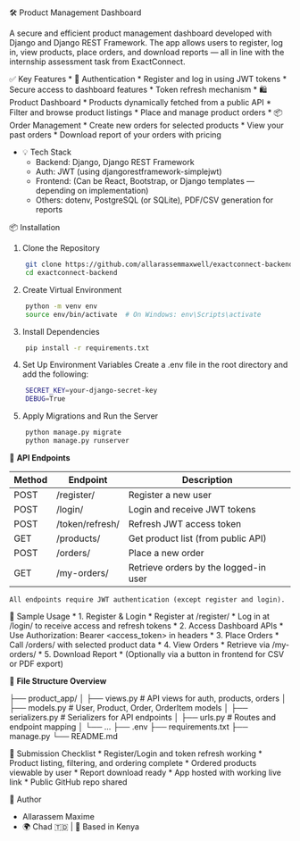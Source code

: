🛠️ Product Management Dashboard

A secure and efficient product management dashboard developed with Django and Django REST Framework. The app allows users to register, log in, view products, place orders, and download reports — all in line with the internship assessment task from ExactConnect.

✅ Key Features
    * 🔐 Authentication
        * Register and log in using JWT tokens
        * Secure access to dashboard features
        * Token refresh mechanism
    * 🛍️ Product Dashboard
        * Products dynamically fetched from a public API
        * Filter and browse product listings
        * Place and manage product orders
    * 📦 Order Management
        * Create new orders for selected products
        * View your past orders
        * Download report of your orders with pricing

* 💡 Tech Stack
    * Backend: Django, Django REST Framework
    * Auth: JWT (using djangorestframework-simplejwt)
    * Frontend: (Can be React, Bootstrap, or Django templates — depending on implementation)
    * Others: dotenv, PostgreSQL (or SQLite), PDF/CSV generation for reports


📦 Installation
1. Clone the Repository
```bash
    git clone https://github.com/allarassemmaxwell/exactconnect-backend
    cd exactconnect-backend
```

2. Create Virtual Environment
```bash
    python -m venv env
    source env/bin/activate  # On Windows: env\Scripts\activate
```

3. Install Dependencies
```bash
    pip install -r requirements.txt
```

4. Set Up Environment Variables
Create a .env file in the root directory and add the following:
```bash
    SECRET_KEY=your-django-secret-key
    DEBUG=True
```

5. Apply Migrations and Run the Server
```bash
    python manage.py migrate
    python manage.py runserver
```

🔗 **API Endpoints**

| Method | Endpoint             | Description                         |
|--------|----------------------|-------------------------------------|
| POST   | /register/           | Register a new user                |
| POST   | /login/              | Login and receive JWT tokens       |
| POST   | /token/refresh/      | Refresh JWT access token           |
| GET    | /products/           | Get product list (from public API) |
| POST   | /orders/             | Place a new order                  |
| GET    | /my-orders/          | Retrieve orders by the logged-in user |


    All endpoints require JWT authentication (except register and login).

🧪 Sample Usage
    * 1. Register & Login
        * Register at /register/
        * Log in at /login/ to receive access and refresh tokens
    * 2. Access Dashboard APIs
        * Use Authorization: Bearer <access_token> in headers
    * 3. Place Orders
        * Call /orders/ with selected product data
    * 4. View Orders
        * Retrieve via /my-orders/
    * 5. Download Report
        * (Optionally via a button in frontend for CSV or PDF export)

📁 **File Structure Overview**

├── product_app/
│   ├── views.py         # API views for auth, products, orders
│   ├── models.py        # User, Product, Order, OrderItem models
│   ├── serializers.py   # Serializers for API endpoints
│   ├── urls.py          # Routes and endpoint mapping
│   └── ...
├── .env
├── requirements.txt
├── manage.py
└── README.md


📆 Submission Checklist
    * Register/Login and token refresh working
    * Product listing, filtering, and ordering complete
    * Ordered products viewable by user
    * Report download ready
    * App hosted with working live link
    * Public GitHub repo shared

 👤 Author
* Allarassem Maxime
* 🌍 Chad 🇹🇩 | 📍 Based in Kenya
